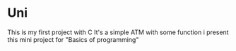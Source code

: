 # Uni
This is my first project with C 
It's a simple ATM with some function 
i present this mini project for "Basics of programming" 
